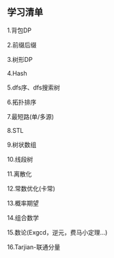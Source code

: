 ## 学习清单
1.背包DP

2.前缀后缀

3.树形DP

4.Hash

5.dfs序、dfs搜索树

6.拓扑排序

7.最短路(单/多源)

8.STL

9.树状数组

10.线段树

11.离散化

12.常数优化(卡常)

13.概率期望

14.组合数学

15.数论(Exgcd，逆元，费马小定理...)

16.Tarjian-联通分量

